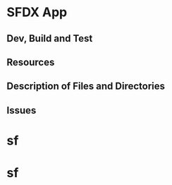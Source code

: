 # SFDX  App

## Dev, Build and Test


## Resources


## Description of Files and Directories


## Issues


# sf
# sf
